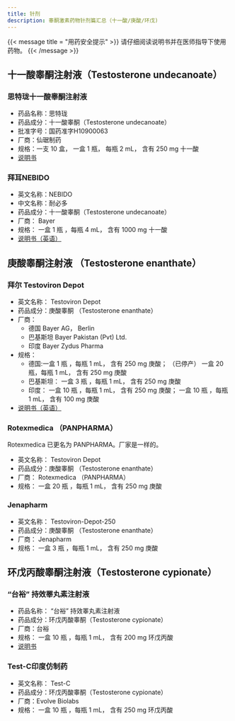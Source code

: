 ```yaml
---
title: 针剂
description: 睾酮激素药物针剂篇汇总（十一酸/庚酸/环戊)
---
```


{{< message title = "用药安全提示" >}}
请仔细阅读说明书并在医师指导下使用药物。
{{< /message >}}

## 十一酸睾酮注射液（Testosterone undecanoate）

### 思特珑十一酸睾酮注射液

- 药品名称：思特珑
- 药品成分：十一酸睾酮（Testosterone undecanoate）
- 批准字号：国药准字H10900063
- 厂商：仙琚制药
- 规格：一支 10 盒， 一盒 1 瓶， 每瓶 2 mL， 含有 250 mg 十一酸
- [说明书](https://www.yixue.com/%E5%8D%81%E4%B8%80%E9%85%B8%E7%9D%BE%E9%85%AE%E6%B3%A8%E5%B0%84%E6%B6%B2)

### 拜耳NEBIDO

- 英文名称：NEBIDO
- 中文名称：耐必多
- 药品成分：十一酸睾酮（Testosterone undecanoate）
- 厂商： Bayer
- 规格： 一盒 1 瓶 ，每瓶 4 mL， 含有 1000 mg 十一酸
- [说明书（英语）](https://www.bayer.com/sites/default/files/NEBIDO_EN_PI.pdf)

## 庚酸睾酮注射液 （Testosterone enanthate）

### 拜尔 Testoviron Depot

- 英文名称： Testoviron Depot
- 药品成分：庚酸睾酮 （Testosterone enanthate）
- 厂商：
  - 德国 Bayer AG， Berlin
  - 巴基斯坦 Bayer Pakistan (Pvt) Ltd.
  - 印度 Bayer Zydus Pharma
- 规格：
  - 德国:一盒 1 瓶 ，每瓶 1 mL， 含有 250 mg 庚酸； （已停产） 一盒 20 瓶，每瓶 1 mL， 含有 250 mg 庚酸
  - 巴基斯坦： 一盒 3 瓶 ，每瓶 1 mL， 含有 250 mg 庚酸
  - 印度： 一盒 10 瓶 ，每瓶 1 mL， 含有 250 mg 庚酸； 一盒 10 瓶 ，每瓶 1 mL， 含有 100 mg 庚酸
- [说明书（英语）](https://mohpublic.z6.web.core.windows.net/IsraelDrugs/Rishum_21_901047621.pdf)

### Rotexmedica （PANPHARMA）

Rotexmedica 已更名为 PANPHARMA。厂家是一样的。

- 英文名称： Testoviron Depot 
- 药品成分：庚酸睾酮 （Testosterone enanthate）
- 厂商： Rotexmedica （PANPHARMA）
- 规格： 一盒 20 瓶 ，每瓶 1 mL， 含有 250 mg 庚酸

### Jenapharm

- 英文名称： Testoviron-Depot-250
- 药品成分：庚酸睾酮 （Testosterone enanthate）
- 厂商： Jenapharm
- 规格： 一盒 3 瓶 ，每瓶 1 mL， 含有 250 mg 庚酸

## 环戊丙酸睾酮注射液（Testosterone cypionate）

### “台裕” 持效睪丸素注射液

- 药品名称： “台裕” 持效睪丸素注射液
- 药品成分：环戊丙酸睾酮（Testosterone cypionate）
- 厂商：台裕
- 规格： 一盒 10 瓶 ，每瓶 1 mL， 含有 200 mg 环戊丙酸
- [说明书](https://www.csh.org.tw/into/pharm/DESC/TEST.pdf)

### Test-C印度仿制药

- 英文名称： Test-C
- 药品成分：环戊丙酸睾酮（Testosterone cypionate）
- 厂商：Evolve Biolabs
- 规格： 一盒 10 瓶 ，每瓶 1 mL， 含有 250 mg 环戊丙酸
